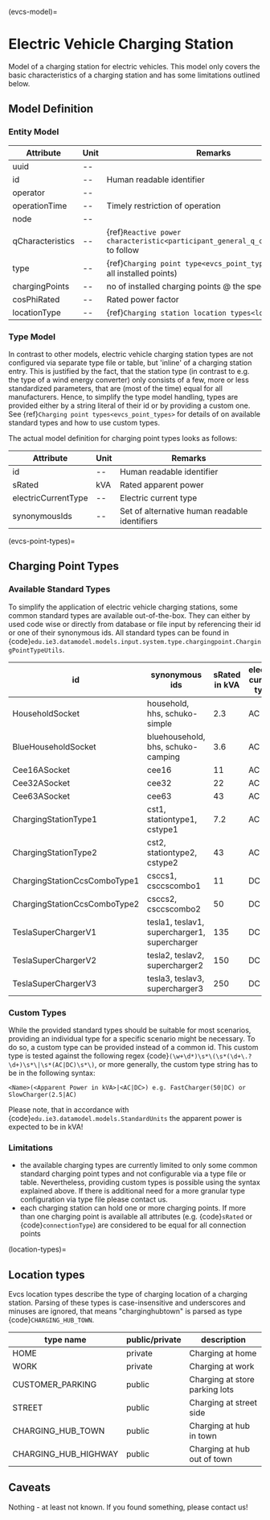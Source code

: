 (evcs-model)=

# Electric Vehicle Charging Station

Model of a charging station for electric vehicles. This model only covers the basic characteristics of a charging
station and has some limitations outlined below.

## Model Definition

### Entity Model

| Attribute        | Unit | Remarks                                                                              |
| ---------------- | ---- | ------------------------------------------------------------------------------------ |
| uuid             | --   |                                                                                      |
| id               | --   | Human readable identifier                                                            |
| operator         | --   |                                                                                      |
| operationTime    | --   | Timely restriction of operation                                                      |
| node             | --   |                                                                                      |
| qCharacteristics | --   | {ref}`Reactive power characteristic<participant_general_q_characteristic>` to follow |
| type             | --   | {ref}`Charging point type<evcs_point_types>` (valid for all installed points)        |
| chargingPoints   | --   | no of installed charging points @ the specific station                               |
| cosPhiRated      | --   | Rated power factor                                                                   |
| locationType     | --   | {ref}`Charging station location types<location_types>`                               |

### Type Model

In contrast to other models, electric vehicle charging station types are not configured via separate type file or table,
but 'inline' of a charging station entry. This is justified by the fact, that the station type (in contrast to e.g.
the type of a wind energy converter) only consists of a few, more or less standardized parameters, that are (most of the
time) equal for all manufacturers. Hence, to simplify the type model handling, types are provided either by a string
literal of their id or by providing a custom one. See {ref}`Charging point types<evcs_point_types>` for details of on
available standard types and how to use custom types.

The actual model definition for charging point types looks as follows:

| Attribute           | Unit | Remarks                                       |
| ------------------- | ---- | --------------------------------------------- |
| id                  | --   | Human readable identifier                     |
| sRated              | kVA  | Rated apparent power                          |
| electricCurrentType | --   | Electric current type                         |
| synonymousIds       | --   | Set of alternative human readable identifiers |

(evcs-point-types)=

## Charging Point Types

### Available Standard Types

To simplify the application of electric vehicle charging stations, some common standard types are available out-of-the-box.
They can either by used code wise or directly from database or file input by referencing their id or one of their
synonymous ids. All standard types can be found in {code}`edu.ie3.datamodel.models.input.system.type.chargingpoint.ChargingPointTypeUtils`.

| id                           | synonymous ids                               | sRated in kVA | electric current type |
| ---------------------------- | -------------------------------------------- | ------------- | --------------------- |
| HouseholdSocket              | household, hhs, schuko-simple                | 2.3           | AC                    |
| BlueHouseholdSocket          | bluehousehold, bhs, schuko-camping           | 3.6           | AC                    |
| Cee16ASocket                 | cee16                                        | 11            | AC                    |
| Cee32ASocket                 | cee32                                        | 22            | AC                    |
| Cee63ASocket                 | cee63                                        | 43            | AC                    |
| ChargingStationType1         | cst1, stationtype1, cstype1                  | 7.2           | AC                    |
| ChargingStationType2         | cst2, stationtype2, cstype2                  | 43            | AC                    |
| ChargingStationCcsComboType1 | csccs1, csccscombo1                          | 11            | DC                    |
| ChargingStationCcsComboType2 | csccs2, csccscombo2                          | 50            | DC                    |
| TeslaSuperChargerV1          | tesla1, teslav1, supercharger1, supercharger | 135           | DC                    |
| TeslaSuperChargerV2          | tesla2, teslav2, supercharger2               | 150           | DC                    |
| TeslaSuperChargerV3          | tesla3, teslav3, supercharger3               | 250           | DC                    |

### Custom Types

While the provided standard types should be suitable for most scenarios, providing an individual type for a specific
scenario might be necessary. To do so, a custom type can be provided instead of a common id. This custom type is tested
against the following regex {code}`(\w+\d*)\s*\(\s*(\d+\.?\d+)\s*\|\s*(AC|DC)\s*\)`, or more generally, the custom
type string has to be in the following syntax:

```
<Name>(<Apparent Power in kVA>|<AC|DC>) e.g. FastCharger(50|DC) or SlowCharger(2.5|AC)
```

Please note, that in accordance with {code}`edu.ie3.datamodel.models.StandardUnits` the apparent power is expected to
be in kVA!

### Limitations

- the available charging types are currently limited to only some common standard charging point types and not configurable
  via a type file or table. Nevertheless, providing custom types is possible using the syntax explained above.
  If there is additional need for a more granular type configuration via type file please contact us.
- each charging station can hold one or more charging points. If more than one charging point is available
  all attributes (e.g. {code}`sRated` or {code}`connectionType`) are considered to be equal for all connection
  points

(location-types)=

## Location types

Evcs location types describe the type of charging location of a charging station. Parsing of these types is case-insensitive
and underscores and minuses are ignored, that means "charginghubtown" is parsed as type {code}`CHARGING_HUB_TOWN`.

| type name            | public/private | description                    |
| -------------------- | -------------- | ------------------------------ |
| HOME                 | private        | Charging at home               |
| WORK                 | private        | Charging at work               |
| CUSTOMER_PARKING     | public         | Charging at store parking lots |
| STREET               | public         | Charging at street side        |
| CHARGING_HUB_TOWN    | public         | Charging at hub in town        |
| CHARGING_HUB_HIGHWAY | public         | Charging at hub out of town    |

## Caveats

Nothing - at least not known.
If you found something, please contact us!
